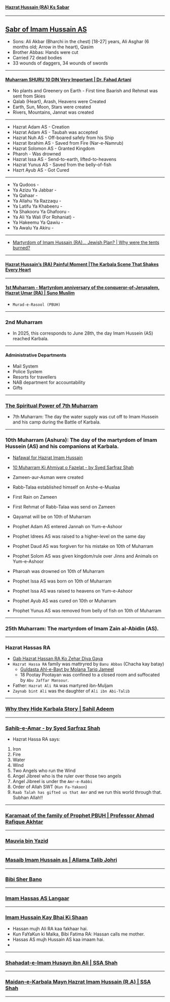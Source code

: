 #### [Hazrat Hussain (RA) Ks Sabar](https://www.youtube.com/shorts/0s-gMoG1lvs)

***

## [Sabr of Imam Hussain AS](https://www.youtube.com/shorts/j-B8tFs8-sE)
* Sons: Ali Akbar (Bharchi in the chest) [18-27] years, Ali Asghar (6 months old; Arrow in the heart), Qasim
* Brother Abbas: Hands were cut
* Carried 72 dead bodies
* 33 wounds of daggers, 34 wounds of swords

***

#### [Muharram SHURU 10 DIN Very Important | Dr. Fahad Artani](https://www.youtube.com/watch?v=KVbv_APDrI8)
* No plants and Greenery on Earth - First time Baarish and Rehmat was sent from Skies
* Qalab (Heart), Arash, Heavens were Created
* Earth, Sun, Moon, Stars were created
* Rivers, Mountains, Jannat was created

***

* Hazrat Adam AS - Creation
* Hazrat Adam AS - Taubah was accepted
* Hazrat Nuh AS - Off-boared safely from his Ship
* Hazrat Ibrahim AS - Saved from Fire (Nar-e-Namrub)
* Hazrat Solomon AS - Granted Kingdom
* Pharoh - Was drowned
* Hazrat Issa AS - Send-to-earth, lifted-to-heavens
* Hazrat Yunus AS - Saved from the belly-of-fish
* Hazrt Ayub AS - Got Cured

***

* Ya Qudoos - 
* Ya Azizu Ya Jabbar -
* Ya Qahaar - 
* Ya Allahu Ya Razzaqu - 
* Ya Latifu Ya Khabeeru - 
* Ya Shakooru Ya Ghafooru - 
* Ya Ali Ya Wali (For Rohaniat) - 
* Ya Hakeemu Ya Qawiu - 
* Ya Awalu Ya Akiru -

***

* [Martyrdom of Imam Hussain (RA)… Jewish Plan? | Why were the tents burned?](https://www.youtube.com/watch?v=X5TXpEYoe0A)

***

#### [Hazrat Hussain’s (RA) Painful Moment |The Karbala Scene That Shakes Every Heart](https://www.youtube.com/watch?v=4kjeLFOWnpk)

***

#### [1st Muharram - Martyrdom anniversary of the conqueror-of-Jerusalem, Hazrat Umar (RA) | Suno Muslim](https://www.youtube.com/watch?v=K_mVoljgqCk)
* `Murad-e-Rasool (PBUH)`

***

### 2nd Muharram
* In 2025, this corresponds to June 28th, the day Imam Hussein (AS) reached Karbala. 

***

#### Administrative Departments
* Mail System
* Police System
* Resorts for travellers
* NAB department for accountability
* Gifts

***

### [The Spiritual Power of 7th Muharram](https://www.youtube.com/watch?v=b4pQLR3jdQ0)
* 7th Muharram: The day the water supply was cut off to Imam Hussein and his camp during the Battle of Karbala. 

***

### 10th Muharram (Ashura): The day of the martyrdom of Imam Hussein (AS) and his companions at Karbala. 

* [Nafawal for Hazrat Imam Hussain](https://www.youtube.com/shorts/JIk9YFk0w34)
* [10 Muharram Ki Ahmiyat o Fazelat - by Syed Sarfraz Shah](https://www.youtube.com/watch?v=ie-6amqrW2o)
* Zameen-aur-Asman were created
* Rabb-Talaa established himself on Arshe-e-Mualaa
* First Rain on Zameen
* First Rehmat of Rabb-Talaa was send on Zameen
* Qayamat will be on 10th of Muharram

* Prophet Adam AS entered Jannah on Yum-e-Ashoor

* Prophet Idrees AS was raised to a higher-level on the same day
  
* Prophet Daud AS was forgiven for his mistake on 10th of Muharram
* Prophet Solom AS was given kingdom/rule over Jinns and Animals on Yum-e-Ashoor

* Pharoah was drowned on 10th of Muharram
* Prophet Issa AS was born on 10th of Muharram
* Prophet Issa AS was raised to heavens on Yum-e-Ashoor

* Prophet Ayub AS was cured on 10th or Muharram
* Prophet Yunus AS was removed from belly of fish on 10th of Muharram


***

### 25th Muharram: The martyrdom of Imam Zain al-Abidin (AS). 

***

### Hazrat Hassas RA
* [Gab Hazrat Hassan RA Ko Zehar Diya Gaya](https://www.youtube.com/shorts/0riQAZueWe0)
* `Hazrat Hassa RA` family was mattryred by `Banu Abbas` (Chacha kay batay)
    * [Guldasta Ahl-e-Bayt by Molana Tariq Jameel](https://www.amazon.com/Guldasta-Bayt-Molana-Tariq-Jameel/dp/B0F9LMW6WQ)
    * 18 Pootay Pootayan was confined to a closed room and suffocated by `Abu Jaffar Mansour`.
* Father: `Hazrat Ali RA` was martyred ibn-Muljam
* `Zaynab bint Ali` was the daughter of `Ali ibn Abi-Talib`

*** 

### [Why they Hide Karbala Story | Sahil Adeem](https://www.youtube.com/watch?v=oikYWV67tmg)

***

### [Sahib-e-Amar - by Syed Sarfraz Shah](https://www.youtube.com/watch?v=0VvlyDXYcek)
* Hazrat Hassa RA says:
1. Iron
2. Fire
3. Water
4. Wind
5. Two Angels who run the Wind
6. Angel Jibreel who is the ruler over those two angels
7. Angel Jibreel is under the `Amr-e-Rabbi`
8. Order of Allah SWT (`Kun Fa-Yakoon`)
9. `Raab Talah has gifted us that Amr` and we run this world through that. Subhan Allah!!

***

### [Karamaat of the family of Prophet PBUH | Professor Ahmad Rafique Akhtar](https://www.youtube.com/watch?v=iAaGtuMlqII)

***

### [Mauvia bin Yazid](https://www.youtube.com/shorts/n2LwvJcD5OE)

***

### [Masaib Imam Hussain as | Allama Talib Johri](https://www.youtube.com/watch?v=9CFkq2DRpDQ)

***

### [Bibi Sher Bano](https://www.youtube.com/shorts/6XtqHR5QuUo)

***

### [Imam Hassas AS Langaar](https://www.youtube.com/shorts/4fe7ZjG6Ziw)

***

### [Imam Hussain Kay Bhai Ki Shaan](https://www.youtube.com/shorts/t9i5G3AoOwY)
* Hassan mujh Ali RA kaa fakhaar hai.
* Kun FaYaKun ki Malka, Bibi Fatima RA: Hassan calls me mother.
* Hassas AS mujh Hussain AS kaa imaam hai.
* 

***

### [Shahadat-e-Imam Husayn ibn Ali | SSA Shah ](https://www.youtube.com/watch?v=HTN_m5YwyEM)

***

### [Maidan-e-Karbala Mayn Hazrat Imam Hussain (R.A) | SSA Shah](https://www.youtube.com/watch?v=UhG4KZ3pewQ)

***
